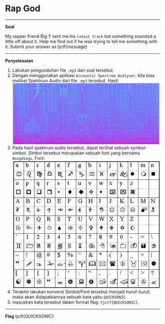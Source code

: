 # Rap God

____________________________________
**Soal**

My rapper friend Big Y sent me his `latest track` but something sounded a little off about it. Help me find out if he was trying to tell me something with it. Submit your answer as tjctf{message}

____________________________________
**Penyelesaian**

1. Lakukan pengunduhan file `.mp3` dari soal tersebut.
2. Dengan menggunakan aplikasi `Accoustic Spectrum Analyzer`, kita bisa melihat Spektrum Audio dari file `.mp3` tersebut. Hasil:
![image](./01.jpg)
3. Pada hasil spektrum audio tersebut, dapat terlihat sebuah symbol-simbol. Simbol tersebut merupakan sebuah font yang bernama `Wingdings`. Font:
![image](./02.jpg)
4. Terakhir lakukan konversi Simbol/Font tersebut menjadi huruf-huruf, maka akan didapatkannya sebuah kata yaitu `QUICKSONIC`.
5. masukkan kata tersebut dalam format flag: `tjctf{QUICKSONIC}`.

____________________________________
**Flag**
tjctf{QUICKSONIC}